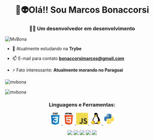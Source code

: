 <h1 align="center">🖖👽Olá!!  Sou Marcos Bonaccorsi</h1>
<h3 align="center">👨‍💻 Um desenvolvedor em desenvolvimento</h3>

<p align="left"> <img src="https://komarev.com/ghpvc/?username=MvBona&label=Profile%20views&color=0e75b6&style=flat" alt="MvBona" /> </p>

- 🌱 Atualmente estudando na **Trybe**

- 📫 E-mail para contato **bonaccorsimarcos@gmail.com**

- ⚡ Fato interessante: **Atualmente morando no Paraguai**


<p><img align="center" src="https://github-readme-stats.vercel.app/api/top-langs?username=mvbona&show_icons=true&locale=en&layout=compact" alt="mvbona" ​​/> </p>

<p> <img align="center" src="https://github-readme-stats.vercel.app/api?username=mvbona&show_icons=true&locale=en" alt="mvbona" ​​/> </p>


<h3 align="center">Linguagens e Ferramentas:</h3>
<p align="center"> <a href="https://www.w3schools.com/css/" target="_blank" rel="noreferrer"> <img src="https://raw.githubusercontent.com/devicons/devicon/master/icons/css3/css3-original-wordmark.svg" alt="css3" width="40" height="40"/> </a> <a src="https://www.vectorlogo.zone/logos/git-scm/git-scm-icon.svg" alt="git" width="40" height="40"/> </a> <a href="https://www.w3.org/html/" target="_blank" rel="noreferrer"> <img src="https://raw.githubusercontent.com/devicons/devicon/master/icons/html5/html5-original-wordmark.svg" alt="html5" width="40" height="40"/> </a> <a href="https://developer.mozilla.org/en-US/docs/Web/JavaScript" target="_blank" rel="noreferrer"> <img src="https://raw.githubusercontent.com/devicons/devicon/master/icons/javascript/javascript-original.svg" alt="javascript" width="40" height="40"/> </a> <a href="https://www.linux.org/" target="_blank" rel="noreferrer"> <img src="https://raw.githubusercontent.com/devicons/devicon/master/icons/linux/linux-original.svg" alt="linux" width="40" height="40"/> </a> <a href="https://www.microsoft.com/en-us/sql-server" target="_blank" rel="noreferrer"> <img src="https://raw.githubusercontent.com/devicons/devicon/master/icons/python/python-original.svg" alt="python" width="40" height="40"/> </a> </p>

<div align="center">

<a href="https://www.instagram.com/bonaccorsimarcos" target="_blank"><img src="https://img.shields.io/badge/Instagram-E4405F?style=for-the-badge&logo=instagram&logoColor=white" target="_blank"></a>
<a href="https://www.linkedin.com/in/marcos-bonaccorsi-584273245" target="_blank"><img src="https://img.shields.io/badge/LinkedIn-0077B5?style=for-the-badge&logo=linkedin&logoColor=white" target="_blank"></a>
<a href="https://twitter.com/B0napa" target="_blank"><img src="https://img.shields.io/badge/Twitter-1DA1F2?style=for-the-badge&logo=twitter&logoColor=white" target="_blank"></a>
<a href="https://api.whatsapp.com/send?phone=5531971378456" target="_blank"><img src="https://img.shields.io/badge/WhatsApp-25D366?style=for-the-badge&logo=whatsapp&logoColor=white" target="_blank"></a>
<a href="https://www.facebook.com/profile.php?id=100015714361288" target="_blank"><img src="https://img.shields.io/badge/Facebook-1877F2?style=for-the-badge&logo=facebook&logoColor=white" target="_blank"></a>


</div>
